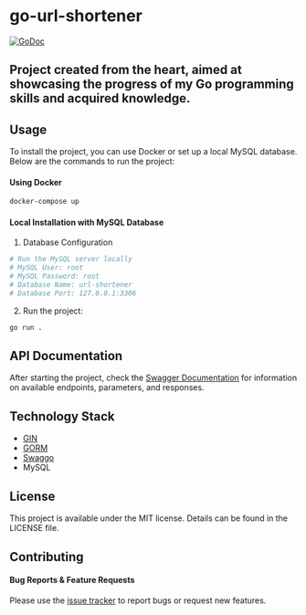 # go-url-shortener
[![GoDoc](https://img.shields.io/badge/Go-00ADD8?style=for-the-badge&logo=go&logoColor=white)](https://go.dev/)

Project created from the heart, aimed at showcasing the progress of my Go programming skills and acquired knowledge.
---

## Usage

To install the project, you can use Docker or set up a local MySQL database. Below are the commands to run the project:

#### Using Docker

```bash
docker-compose up
```

#### Local Installation with MySQL Database
1. Database Configuration
```bash
# Run the MySQL server locally
# MySQL User: root
# MySQL Password: root
# Database Name: url-shortener
# Database Port: 127.0.0.1:3306
```

2. Run the project:
```bash
go run .
```

## API Documentation

After starting the project, check the [Swagger Documentation](http://localhost:8080/swagger/index.html) for information on available endpoints, parameters, and responses.

## Technology Stack

- [GIN](https://gin-gonic.com/)
- [GORM](https://gorm.io/)
- [Swaggo](https://github.com/swaggo/swag)
- MySQL

## License

This project is available under the MIT license. Details can be found in the LICENSE file.

## Contributing

#### Bug Reports & Feature Requests

Please use the [issue tracker](https://github.com/bstembalski/go-url-shortener/issues) to report bugs or request new features.
